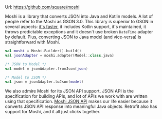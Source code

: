 Url: https://github.com/square/moshi

Moshi is a library that converts JSON into Java and Kotlin models. A lot of people refer to the Moshi as GSON 3.0. This library is superior to GSON in several aspects: [it's faster](https://stackoverflow.com/a/43578738/3920456 "StackOverflow"), it includes Kotlin support, it's maintained, it throws predictable exceptions and it doesn't use broken `DateTime` adapter by default. Plus, converting JSON to Java model (and vice-versa) is straightforward with Moshi.

```kotlin
val moshi = Moshi.Builder().build()
val jsonAdapter = moshi.adapter(Model::class.java)

/* JSON to Model */
val model = jsonAdapter.fromJson(json)

/* Model to JSON */
val json = jsonAdapter.toJson(model)
```

We also admire Moshi for its JSON API support. JSON API is the specification for building APIs, and lot of APIs we work with are written using that specification. [Moshi JSON API](https://github.com/kamikat/moshi-jsonapi) makes our life easier because it converts JSON API response into meaningful Java objects. Retrofit also has support for Moshi, and it all just clicks together.